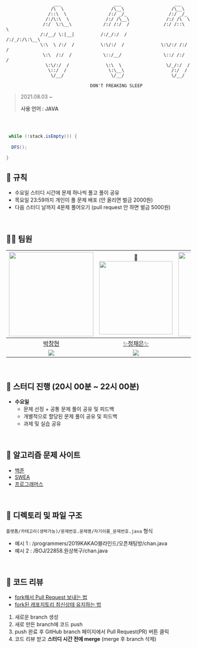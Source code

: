 ```
                  ___                    ___                    ___     
                 /\  \                  /\__\                  /\__\    
                /::\  \                /:/ _/_                /:/ _/_   
               /:/\:\  \              /:/ /\__\              /:/ /\  \  
              /:/  \:\__\            /:/ /:/  /             /:/ /::\  \ 
             /:/__/ \:|__|          /:/_/:/  /             /:/_/:/\:\__\
             \:\  \ /:/  /          \:\/:/  /              \:\/:/ /:/  /
              \:\  /:/  /            \::/__/                \::/ /:/  / 
               \:\/:/  /              \:\  \                 \/_/:/  /  
                \::/  /                \:\__\                  /:/  /   
                 \/__/                  \/__/                  \/__/    
                                
                                DON'T FREAKING SLEEP
```

> 2021.08.03 ~  
> 
> **사용 언어 : JAVA**
<br>  

```java

 while (!stack.isEmpty()) {
  
  DFS();

}
 ```

## :pencil: 규칙 
- 수요일 스터디 시간에 문제 하나씩 풀고 풀이 공유
- 목요일 23:59까지 개인이 풀 문제 배포 (안 올리면 벌금 2000원)
- 다음 스터디 날까지 4문제 풀어오기 (pull request 안 하면 벌금 5000원)  
<br>  

## 🙋‍♂️ 팀원
|[<img src="https://avatars.githubusercontent.com/u/80505099?v=4" width="230px;" alt=""/>](https://github.com/BusChanny) | 👑 [<img src="https://avatars.githubusercontent.com/u/68576770?v=4" width="200px">](https://github.com/Chae-EunJeong)|[<img src="https://avatars.githubusercontent.com/u/51963264?v=4" width="230px" >](https://github.com/DECOY-DUCK)|[<img src="https://avatars.githubusercontent.com/u/53832553?v=4" width="230" >](https://github.com/Haeun-Jung)|
|:---:|:---:|:---:|:---:|
|[박창현](https://github.com/BusChanny) |[✨정채은✨](https://github.com/Chae-EunJeong) |[오재문](https://github.com/DECOY-DUCK)| [정하은](https://github.com/Haeun-Jung)|
|[<img src="http://mazassumnida.wtf/api/mini/generate_badge?boj=pch1656">](https://solved.ac/profile/pch1656)|[<img src="http://mazassumnida.wtf/api/mini/generate_badge?boj=procdso">](https://solved.ac/profile/procdso)|[<img src="http://mazassumnida.wtf/api/mini/generate_badge?boj=tph01198">](https://solved.ac/profile/tph01198)|[<img src="http://mazassumnida.wtf/api/mini/generate_badge?boj=gkdms325">](https://solved.ac/profile/gkdms325)|   
   
<br>  

## 🌷 스터디 진행 (20시 00분 ~ 22시 00분)
- **수요일** 
   - 문제 선정 + 공통 문제 풀이 공유 및 피드백
   - 개별적으로 할당된 문제 풀이 공유 및 피드백 
   - 과제 및 실습 공유
<br>  

## 📙 알고리즘 문제 사이트
- [백준](https://www.acmicpc.net/)
- [SWEA](https://swexpertacademy.com/main/main.do)
- [프로그래머스](https://programmers.co.kr/learn/challenges)
<br>  

## 🌱 디렉토리 및 파일 구조
`플랫폼/카테고리(생략가능)/문제번호.문제명/자기이름_문제번호.java` 형식
- 예시 1 : /programmers/2019KAKAO블라인드/오픈채팅방/chan.java
- 예시 2 : /BOJ/22858.원상복구/chan.java
<br>  

## 🥕 코드 리뷰  
- [fork해서 Pull Request 보내는 법](https://wayhome25.github.io/git/2017/07/08/git-first-pull-request-story/)  
- [fork된 레포지토리 최신상태 유지하는 법](https://jybaek.tistory.com/775)   

1) 새로운 branch 생성  
2) 새로 만든 branch에 코드 push
3) push 완료 후 GitHub branch 페이지에서 Pull Request(PR) 버튼 클릭
4) 코드 리뷰 받고 <b>스터디 시간 전에 merge</b> (merge 후 branch 삭제)
